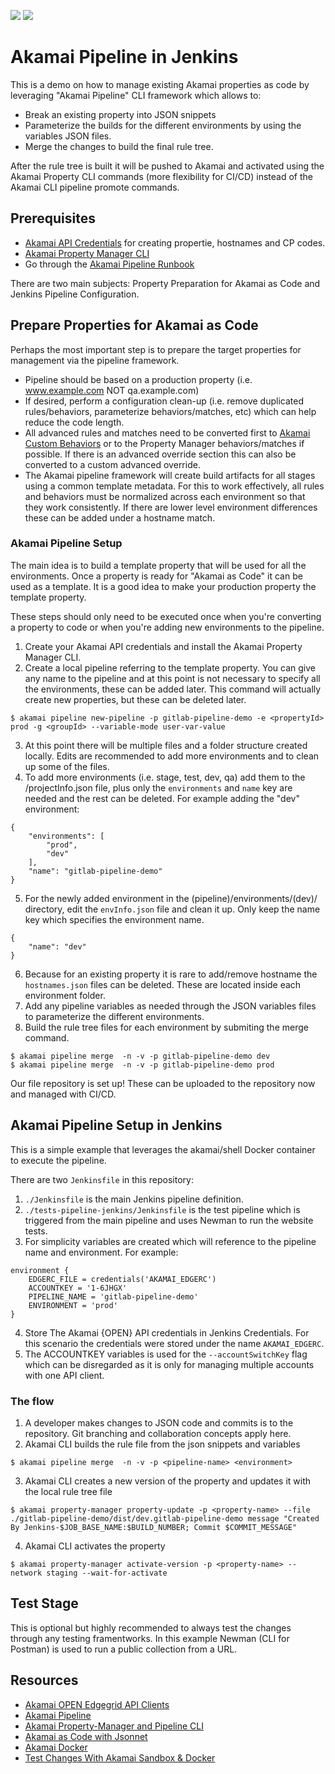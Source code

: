![](https://img.shields.io/badge/License-MIT-brightgreen.svg?style=plastic)
![](https://img.shields.io/static/v1?label=Akamai&message=papi/v1&color=blue&style=plastic)

# Akamai Pipeline in Jenkins

This is a demo on how to manage existing Akamai properties as code by leveraging "Akamai Pipeline" CLI framework which allows to:

* Break an existing property into JSON snippets
* Parameterize the builds for the different environments by using the variables JSON files.
* Merge the changes to build the final rule tree. 

After the rule tree is built it will be pushed to Akamai and activated using the Akamai Property CLI commands (more flexibility for CI/CD) instead of the Akamai CLI pipeline promote commands.

## Prerequisites
- [Akamai API Credentials](https://developer.akamai.com/getting-started/edgegrid) for creating propertie, hostnames and CP codes.
- [Akamai Property Manager CLI](https://github.com/akamai/cli-property-manager)
- Go through the [Akamai Pipeline Runbook](https://developer.akamai.com/resource/whitepaper/akamai-pipeline-cli-framework-runbook/direct)

There are two main subjects: Property Preparation for Akamai as Code and Jenkins Pipeline Configuration.

## Prepare Properties for Akamai as Code
Perhaps the most important step is to prepare the target properties for management via the pipeline framework.

* Pipeline should be based on a production property (i.e. www.example.com NOT qa.example.com)
* If desired, perform a configuration clean-up (i.e. remove duplicated rules/behaviors, parameterize behaviors/matches, etc) which can help reduce the code length.
* All advanced rules and matches need to be converted first to [Akamai Custom Behaviors](https://developer.akamai.com/blog/2018/04/26/custom-behaviors-property-manager-papi) or to the Property Manager behaviors/matches if possible. If there is an advanced override section this can also be converted to a custom advanced override.
* The Akamai pipeline framework will create build artifacts for all stages using a common template metadata. For this to work effectively, all rules and behaviors must be normalized across each environment so that they work consistently. If there are lower level environment differences these can be added under a hostname match.

### Akamai Pipeline Setup
The main idea is to build a template property that will be used for all the environments. Once a property is ready for "Akamai as Code" it can be used as a template. It is a good idea to make your production property the template property.

These steps should only need to be executed once when you're converting a property to code or when you're adding new environments to the pipeline.

1. Create your Akamai API credentials and install the Akamai Property Manager CLI.
2. Create a local pipeline referring to the template property. You can give any name to the pipeline and at this point is not necessary to specify all the environments, these can be added later. This command will actually create new properties, but these can be deleted later.
```
$ akamai pipeline new-pipeline -p gitlab-pipeline-demo -e <propertyId> prod -g <groupId> --variable-mode user-var-value
```
3. At this point there will be multiple files and a folder structure created locally. Edits are recommended to add more environments and to clean up some of the files.
4. To add more environments (i.e. stage, test, dev, qa) add them to the /projectInfo.json file, plus only the `environments` and `name` key are needed and the rest can be deleted. For example adding the "dev" environment:
```
{
    "environments": [
        "prod",
        "dev"
    ],
    "name": "gitlab-pipeline-demo"
}
```
5. For the newly added environment in the (pipeline)/environments/(dev)/ directory, edit the `envInfo.json` file and clean it up. Only keep the name key which specifies the environment name.
```
{
    "name": "dev"
} 
```
6. Because for an existing property it is rare to add/remove hostname the `hostnames.json` files can be deleted. These are located inside each environment folder.
7. Add any pipeline variables as needed through the JSON variables files to parameterize the different environments.
8. Build the rule tree files for each environment by submiting the merge command.
```
$ akamai pipeline merge  -n -v -p gitlab-pipeline-demo dev
$ akamai pipeline merge  -n -v -p gitlab-pipeline-demo prod
```
Our file repository is set up! These can be uploaded to the repository now and managed with CI/CD.

## Akamai Pipeline Setup in Jenkins
This is a simple example that leverages the akamai/shell Docker container to execute the pipeline. 

There are two `Jenkinsfile` in this repository:
1. `./Jenkinsfile` is the main Jenkins pipeline definition.
2. `./tests-pipeline-jenkins/Jenkinsfile` is the test pipeline which is triggered from the main pipeline and uses Newman to run the website tests.
3. For simplicity variables are created which will reference to the pipeline name and environment. For example:
```
environment {
    EDGERC_FILE = credentials('AKAMAI_EDGERC')
    ACCOUNTKEY = '1-6JHGX'
    PIPELINE_NAME = 'gitlab-pipeline-demo'
    ENVIRONMENT = 'prod'
}
```
4. Store The Akamai {OPEN} API credentials in Jenkins Credentials. For this scenario the credentials were stored under the name `AKAMAI_EDGERC`.
5. The ACCOUNTKEY variables is used for the `--accountSwitchKey` flag which can be disregarded as it is only for managing multiple accounts with one API client. 

### The flow
1. A developer makes changes to JSON code and commits is to the repository. Git branching and collaboration concepts apply here.
2. Akamai CLI builds the rule file from the json snippets and variables
```
$ akamai pipeline merge  -n -v -p <pipeline-name> <environment>
```
3. Akamai CLI creates a new version of the property and updates it with the local rule tree file
```
$ akamai property-manager property-update -p <property-name> --file ./gitlab-pipeline-demo/dist/dev.gitlab-pipeline-demo message "Created By Jenkins-$JOB_BASE_NAME:$BUILD_NUMBER; Commit $COMMIT_MESSAGE"
```
4. Akamai CLI activates the property
```
$ akamai property-manager activate-version -p <property-name> --network staging --wait-for-activate
```

## Test Stage
This is optional but highly recommended to always test the changes through any testing framentworks. In this example Newman (CLI for Postman) is used to run a public collection from a URL.

## Resources
- [Akamai OPEN Edgegrid API Clients](https://developer.akamai.com/libraries)
- [Akamai Pipeline](https://developer.akamai.com/devops/use-cases/akamai-pipeline)
- [Akamai Property-Manager and Pipeline CLI](https://github.com/akamai/cli-property-manager)
- [Akamai as Code with Jsonnet](https://developer.akamai.com/blog/2021/04/28/akamai-code-jsonnet)
- [Akamai Docker](https://github.com/akamai/akamai-docker)
- [Test Changes With Akamai Sandbox & Docker](https://developer.akamai.com/blog/2020/12/11/test-changes-akamai-sandbox-docker)

